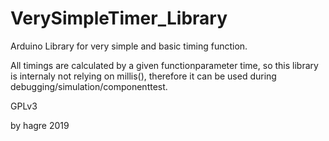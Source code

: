 # VerySimpleTimer_Library
Arduino Library for very simple and basic timing function.

All timings are calculated by a given functionparameter time, so this library is internaly not relying on millis(), therefore it can be used during debugging/simulation/componenttest.

GPLv3

by hagre 2019
